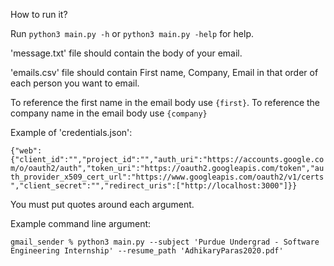How to run it? 

Run `python3 main.py -h` or `python3 main.py -help` for help.

'message.txt' file should contain the body of your email.

'emails.csv' file should contain First name, Company, Email in that order of each person you want to email.

To reference the first name in the email body use `{first}`. To reference the company name in the email body use `{company}`

Example of 'credentials.json':
 
 `{"web":{"client_id":"","project_id":"","auth_uri":"https://accounts.google.com/o/oauth2/auth","token_uri":"https://oauth2.googleapis.com/token","auth_provider_x509_cert_url":"https://www.googleapis.com/oauth2/v1/certs","client_secret":"","redirect_uris":["http://localhost:3000"]}}`

You must put quotes around each argument.

Example command line argument:

`gmail_sender % python3 main.py --subject 'Purdue Undergrad - Software Engineering Internship' --resume_path 'AdhikaryParas2020.pdf'`
